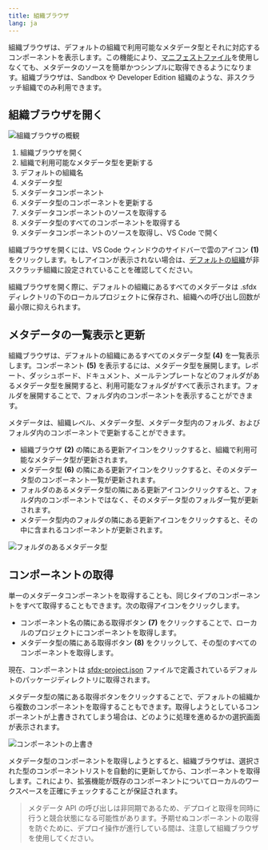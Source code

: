 ```yaml
---
title: 組織ブラウザ
lang: ja
---
```


組織ブラウザは、デフォルトの組織で利用可能なメタデータ型とそれに対応するコンポーネントを表示します。この機能により、[マニフェストファイル](./ja/user-guide/development-models/#マニフェストを使用してプロジェクトを作成する)を使用しなくても、メタデータのソースを簡単かつシンプルに取得できるようになります。組織ブラウザは、Sandbox や Developer Edition 組織のような、非スクラッチ組織でのみ利用できます。

## 組織ブラウザを開く

![組織ブラウザの概観](./images/org_browser_overview.png)

1. 組織ブラウザを開く
2. 組織で利用可能なメタデータ型を更新する
3. デフォルトの組織名
4. メタデータ型
5. メタデータコンポーネント
6. メタデータ型のコンポーネントを更新する
7. メタデータコンポーネントのソースを取得する
8. メタデータ型のすべてのコンポーネントを取得する
9. メタデータコンポーネントのソースを取得し、VS Code で開く

組織ブラウザを開くには、VS Code ウィンドウのサイドバーで雲のアイコン **(1)** をクリックします。もしアイコンが表示されない場合は、[デフォルトの組織](./ja/user-guide/default-org)が非スクラッチ組織に設定されていることを確認してください。

組織ブラウザを開く際に、デフォルトの組織にあるすべてのメタデータは .sfdx ディレクトリの下のローカルプロジェクトに保存され、組織への呼び出し回数が最小限に抑えられます。

## メタデータの一覧表示と更新

組織ブラウザは、デフォルトの組織にあるすべてのメタデータ型 **(4)** を一覧表示します。コンポーネント **(5)** を表示するには、メタデータ型を展開します。レポート、ダッシュボード、ドキュメント、メールテンプレートなどのフォルダがあるメタデータ型を展開すると、利用可能なフォルダがすべて表示されます。フォルダを展開することで、フォルダ内のコンポーネントを表示することができます。

メタデータは、組織レベル、メタデータ型、メタデータ型内のフォルダ、およびフォルダ内のコンポーネントで更新することができます。

- 組織ブラウザ **(2)** の隣にある更新アイコンをクリックすると、組織で利用可能なメタデータ型が更新されます。
- メタデータ型 **(6)** の隣にある更新アイコンをクリックすると、そのメタデータ型のコンポーネント一覧が更新されます。
- フォルダのあるメタデータ型の隣にある更新アイコンクリックすると、フォルダ内のコンポーネントではなく、そのメタデータ型のフォルダ一覧が更新されます。
- メタデータ型内のフォルダの隣にある更新アイコンをクリックすると、その中に含まれるコンポーネントが更新されます。

![フォルダのあるメタデータ型](./images/org_browser_folders.png)

## コンポーネントの取得

単一のメタデータコンポーネントを取得することも、同じタイプのコンポーネントをすべて取得することもできます。次の取得アイコンをクリックします。

- コンポーネント名の隣にある取得ボタン **(7)** をクリックすることで、ローカルのプロジェクトにコンポーネントを取得します。
- メタデータ型の隣にある取得ボタン **(8)** をクリックして、その型のすべてのコンポーネントを取得します。

現在、コンポーネントは [sfdx-project.json](./ja/getting-started/first-project/#sfdx-projectjson-ファイル) ファイルで定義されているデフォルトのパッケージディレクトリに取得されます。

メタデータ型の隣にある取得ボタンをクリックすることで、デフォルトの組織から複数のコンポーネントを取得することもできます。取得しようとしているコンポーネントが上書きされてしまう場合は、どのように処理を進めるかの選択画面が表示されます。

![コンポーネントの上書き](./images/overwrite-prompt.png)

メタデータ型のコンポーネントを取得しようとすると、組織ブラウザは、選択された型のコンポーネントリストを自動的に更新してから、コンポーネントを取得します。これにより、拡張機能が既存のコンポーネントについてローカルのワークスペースを正確にチェックすることが保証されます。

> メタデータ API の呼び出しは非同期であるため、デプロイと取得を同時に行うと競合状態になる可能性があります。予期せぬコンポーネントの取得を防ぐために、デプロイ操作が進行している間は、注意して組織ブラウザを使用してください。
